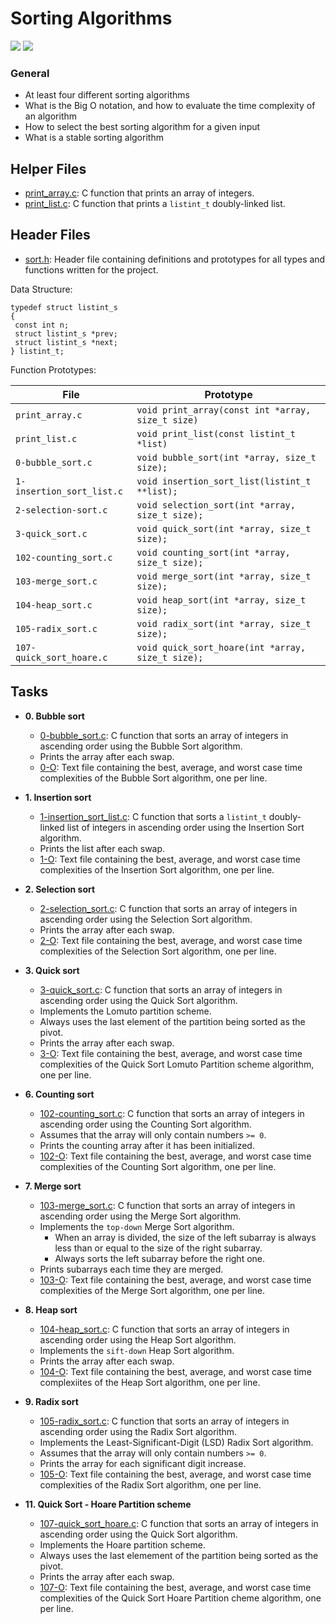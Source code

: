 # Sorting Algorithms

![](https://encrypted-tbn0.gstatic.com/images?q=tbn:ANd9GcRztBz3thnxU2MZwqucC6GD-YnuzDLpXk9weg&usqp=CAU)
![](https://encrypted-tbn0.gstatic.com/images?q=tbn:ANd9GcQE2x8GeiLD2O8kQMi_nu59o69xACZT2MhPuw&usqp=CAU)

### General

- At least four different sorting algorithms
- What is the Big O notation, and how to evaluate the time complexity of an algorithm
- How to select the best sorting algorithm for a given input
- What is a stable sorting algorithm

## Helper Files

- [print_array.c](./print_array.c): C function that prints an array of integers.
- [print_list.c](./print_list.c): C function that prints a `listint_t` doubly-linked list.

## Header Files

- [sort.h](./sort.h): Header file containing definitions and prototypes for all types and functions written for the project.

Data Structure:

```
typedef struct listint_s
{
 const int n;
 struct listint_s *prev;
 struct listint_s *next;
} listint_t;
```

Function Prototypes:

| File                       | Prototype                                         |
| -------------------------- | ------------------------------------------------- |
| `print_array.c`            | `void print_array(const int *array, size_t size)` |
| `print_list.c`             | `void print_list(const listint_t *list)`          |
| `0-bubble_sort.c`          | `void bubble_sort(int *array, size_t size);`      |
| `1-insertion_sort_list.c`  | `void insertion_sort_list(listint_t **list);`     |
| `2-selection-sort.c`       | `void selection_sort(int *array, size_t size);`   |
| `3-quick_sort.c`           | `void quick_sort(int *array, size_t size);`       |
| `102-counting_sort.c`      | `void counting_sort(int *array, size_t size);`    |
| `103-merge_sort.c`         | `void merge_sort(int *array, size_t size);`       |
| `104-heap_sort.c`          | `void heap_sort(int *array, size_t size);`        |
| `105-radix_sort.c`         | `void radix_sort(int *array, size_t size);`       |
| `107-quick_sort_hoare.c`   | `void quick_sort_hoare(int *array, size_t size);` |

## Tasks

- **0. Bubble sort**
  - [0-bubble_sort.c](./0-bubble_sort.c): C function that sorts an array of integers in ascending order using the Bubble Sort algorithm.
  - Prints the array after each swap.
  - [0-O](./0-O): Text file containing the best, average, and worst case time complexities of the Bubble Sort algorithm, one per line.

- **1. Insertion sort**
  - [1-insertion_sort_list.c](./1-insertion_sort_list.c): C function that sorts a `listint_t` doubly-linked list of integers in ascending order using the
  Insertion Sort algorithm.
  - Prints the list after each swap.
  - [1-O](./1-O): Text file containing the best, average, and worst case time complexities of the Insertion Sort algorithm, one per line.

- **2. Selection sort**
  - [2-selection_sort.c](./2-selection_sort.c): C function that sorts an array of integers in ascending order using the Selection Sort algorithm.
  - Prints the array after each swap.
  - [2-O](./2-O): Text file containing the best, average, and worst case time complexities of the Selection Sort algorithm, one per line.

- **3. Quick sort**
  - [3-quick_sort.c](./3-quick_sort.c): C function that sorts an array of integers in ascending order using the Quick Sort algorithm.
  - Implements the Lomuto partition scheme.
  - Always uses the last element of the partition being sorted as the pivot.
  - Prints the array after each swap.
  - [3-O](./3-O): Text file containing the best, average, and worst case time complexities of the Quick Sort Lomuto Partition scheme algorithm, one per line.

- **6. Counting sort**
  - [102-counting_sort.c](./102-counting_sort.c): C function that sorts an array of integers in ascending order using the Counting Sort algorithm.
  - Assumes that the array will only contain numbers `>= 0`.
  - Prints the counting array after it has been initialized.
  - [102-O](./102-O): Text file containing the best, average, and worst case time complexities of the Counting Sort algorithm, one per line.

- **7. Merge sort**
  - [103-merge_sort.c](./103-merge_sort.c): C function that sorts an array of integers in ascending order using the Merge Sort algorithm.
  - Implements the `top-down` Merge Sort algorithm.
    - When an array is divided, the size of the left subarray is always less than or equal to the size of the right subarray.
    - Always sorts the left subarray before the right one.
  - Prints subarrays each time they are merged.
  - [103-O](./103-O): Text file containing the best, average, and worst case time complexities of the Merge Sort algorithm, one per line.

- **8. Heap sort**
  - [104-heap_sort.c](./104-heap_sort.c): C function that sorts an array of integers in ascending order using the Heap Sort algorithm.
  - Implements the `sift-down` Heap Sort algorithm.
  - Prints the array after each swap.
  - [104-O](./104-O): Text file containing the best, average, and worst case time complexiites of the Heap Sort algorithm, one per line.

- **9. Radix sort**
  - [105-radix_sort.c](./105-radix_sort.c): C function that sorts an array of integers in ascending order using the Radix Sort algorithm.
  - Implements the Least-Significant-Digit (LSD) Radix Sort algorithm.
  - Assumes that the array will only contain numbers `>= 0`.
  - Prints the array for each significant digit increase.
  - [105-O](./105-O): Text file containing the best, average, and worst case time complexities of the Radix Sort algorithm, one per line.

- **11. Quick Sort - Hoare Partition scheme**
  - [107-quick_sort_hoare.c](./107-quick_sort_hoare.c): C function that sorts an array of integers in ascending order using the Quick Sort algorithm.
  - Implements the Hoare partition scheme.
  - Always uses the last elemement of the partition being sorted as the pivot.
  - Prints the array after each swap.
  - [107-O](./107-O): Text file containing the best, average, and worst case time complexities of the Quick Sort Hoare Partition cheme algorithm, one per line.

